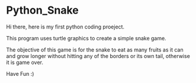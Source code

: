 # Python_Snake
Hi there, here is my first python coding proeject.

This program uses turtle graphics to create a simple snake game.

The objective of this game is for the snake to eat as many fruits as it can and grow longer without hitting any of the borders or its own tail, otherwise it is game over. 

Have Fun :)
